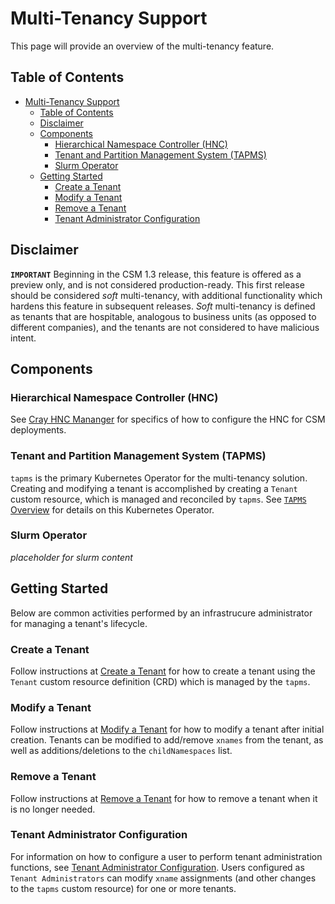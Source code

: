 # Multi-Tenancy Support

This page will provide an overview of the multi-tenancy feature.

## Table of Contents

- [Multi-Tenancy Support](#multi-tenancy-support)
  - [Table of Contents](#table-of-contents)
  - [Disclaimer](#disclaimer)
  - [Components](#components)
    - [Hierarchical Namespace Controller (HNC)](#hierarchical-namespace-controller-hnc)
    - [Tenant and Partition Management System (TAPMS)](#tenant-and-partition-management-system-tapms)
    - [Slurm Operator](#slurm-operator)
  - [Getting Started](#getting-started)
    - [Create a Tenant](#create-a-tenant)
    - [Modify a Tenant](#modify-a-tenant)
    - [Remove a Tenant](#remove-a-tenant)
    - [Tenant Administrator Configuration](#tenant-administrator-configuration)

## Disclaimer

**`IMPORTANT`** Beginning in the CSM 1.3 release, this feature is offered as a preview only, and is not considered production-ready. This first release should be considered _soft_ multi-tenancy, with additional functionality which hardens this feature in subsequent releases. _Soft_ multi-tenancy is defined as tenants that are hospitable, analogous to business units (as opposed to different companies), and the tenants are not considered to have malicious intent.

## Components

### Hierarchical Namespace Controller (HNC)

See [Cray HNC Mananger](CrayHncManager.md) for specifics of how to configure the HNC for CSM deployments.

### Tenant and Partition Management System (TAPMS)

`tapms` is the primary Kubernetes Operator for the multi-tenancy solution. Creating and modifying a tenant is accomplished by creating a `Tenant` custom resource, which is managed and reconciled by `tapms`.  See [`TAPMS` Overview](Tapms.md) for details on this Kubernetes Operator.

### Slurm Operator

_placeholder for slurm content_

## Getting Started

Below are common activities performed by an infrastrucure administrator for managing a tenant's lifecycle.

### Create a Tenant

Follow instructions at [Create a Tenant](Create_a_Tenant.md) for how to create a tenant using the `Tenant` custom resource definition (CRD) which is managed by the `tapms`.

### Modify a Tenant

Follow instructions at [Modify a Tenant](Modify_a_Tenant.md) for how to modify a tenant after initial creation.  Tenants can be modified to add/remove `xnames` from the tenant, as well as additions/deletions to the `childNamespaces` list.

### Remove a Tenant

Follow instructions at [Remove a Tenant](Remove_a_Tenant.md) for how to remove a tenant when it is no longer needed.

### Tenant Administrator Configuration

For information on how to configure a user to perform tenant administration functions, see [Tenant Administrator Configuration](TenantAdminConfig.md). Users configured as `Tenant Administrators` can modify `xname` assignments (and other changes to the `tapms` custom resource) for one or more tenants.
